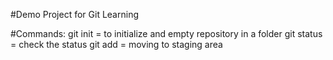 #Demo Project for Git Learning


#Commands: 
git init = to initialize and empty repository in a folder
git status = check the status
git add <file name> = moving to staging area